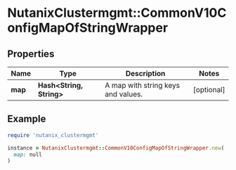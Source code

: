 # NutanixClustermgmt::CommonV10ConfigMapOfStringWrapper

## Properties

| Name | Type | Description | Notes |
| ---- | ---- | ----------- | ----- |
| **map** | **Hash&lt;String, String&gt;** | A map with string keys and values.  | [optional] |

## Example

```ruby
require 'nutanix_clustermgmt'

instance = NutanixClustermgmt::CommonV10ConfigMapOfStringWrapper.new(
  map: null
)
```

